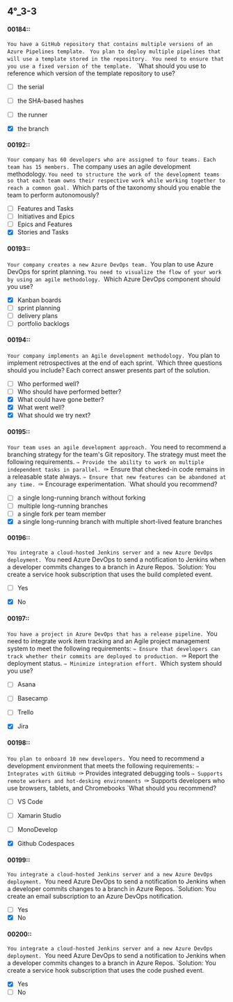 

##   4°_3-3

#### 00184::
`You have a GitHub repository that contains multiple versions of an Azure Pipelines template.
`
`You plan to deploy multiple pipelines that will use a template stored in the repository.
`
`You need to ensure that you use a fixed version of the template.
`
`What should you use to reference which version of the template repository to use?

- [ ] the serial
- [ ] the SHA-based hashes
- [ ] the runner
- [x] the branch







#### 00192::
`Your company has 60 developers who are assigned to four teams. Each team has 15 members.
`The company uses an agile development methodology.
`You need to structure the work of the development teams so that each team owns their respective work while working together to reach a common goal.
`Which parts of the taxonomy should you enable the team to perform autonomously?


- [ ] Features and Tasks
- [ ] Initiatives and Epics
- [ ] Epics and Features
- [x] Stories and Tasks

#### 00193::
`Your company creates a new Azure DevOps team.
`You plan to use Azure DevOps for sprint planning.
`You need to visualize the flow of your work by using an agile methodology.
`Which Azure DevOps component should you use?

- [x] Kanban boards
- [ ] sprint planning
- [ ] delivery plans
- [ ] portfolio backlogs

#### 00194::
`Your company implements an Agile development methodology.
`You plan to implement retrospectives at the end of each sprint.
`Which three questions should you include? Each correct answer presents part of the solution.

- [ ] Who performed well?
- [ ] Who should have performed better?
- [x] What could have gone better?
- [x] What went well?
- [x] What should we try next?

#### 00195::
`Your team uses an agile development approach.
`You need to recommend a branching strategy for the team's Git repository. The strategy must meet the following requirements.
`✑ Provide the ability to work on multiple independent tasks in parallel.
`✑ Ensure that checked-in code remains in a releasable state always.
`✑ Ensure that new features can be abandoned at any time.
`✑ Encourage experimentation.
`What should you recommend?

- [ ] a single long-running branch without forking
- [ ] multiple long-running branches
- [ ] a single fork per team member
- [x] a single long-running branch with multiple short-lived feature branches

#### 00196::
`You integrate a cloud-hosted Jenkins server and a new Azure DevOps deployment.
`You need Azure DevOps to send a notification to Jenkins when a developer commits changes to a branch in Azure Repos.
`Solution: You create a service hook subscription that uses the build completed event.

- [ ] Yes
- [x] No


#### 00197::
`You have a project in Azure DevOps that has a release pipeline.
`You need to integrate work item tracking and an Agile project management system to meet the following  requirements:
`✑ Ensure that developers can track whether their commits are deployed to production.
`✑ Report the deployment status.
`✑ Minimize integration effort.
`Which system should you use?

- [ ] Asana
- [ ] Basecamp
- [ ] Trello
- [x] Jira


#### 00198::
`You plan to onboard 10 new developers.
`You need to recommend a development environment that meets the following requirements:
`✑ Integrates with GitHub
`✑ Provides integrated debugging tools
`✑ Supports remote workers and hot-desking environments
`✑ Supports developers who use browsers, tablets, and Chromebooks
`What should you recommend?

- [ ] VS Code
- [ ] Xamarin Studio
- [ ] MonoDevelop
- [x] Github Codespaces


#### 00199::
`You integrate a cloud-hosted Jenkins server and a new Azure DevOps deployment.
`You need Azure DevOps to send a notification to Jenkins when a developer commits changes to a branch in Azure Repos.
`Solution: You create an email subscription to an Azure DevOps notification.

- [ ] Yes
- [x] No

#### 00200::
`You integrate a cloud-hosted Jenkins server and a new Azure DevOps deployment.
`You need Azure DevOps to send a notification to Jenkins when a developer commits changes to a branch in Azure Repos.
`Solution: You create a service hook subscription that uses the code pushed event.

- [x] Yes
- [ ] No
